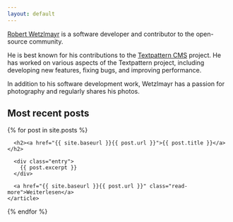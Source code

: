 ```yaml
---
layout: default
---
```


[Robert Wetzlmayr](https://wetzlmayr.at/) is a software developer and contributor to the open-source community.

He is best known for his contributions to the [Textpattern CMS](https://textpattern.com/about/contributors#core-team "The small content management system that can handle big ideas") project. He has worked on various aspects of the Textpattern project, including developing new features, fixing bugs, and improving performance.

In addition to his software development work, Wetzlmayr has a passion for photography and regularly shares his photos.

## Most recent posts

<div class="posts">
  {% for post in site.posts %}
    <article class="post">

      <h2><a href="{{ site.baseurl }}{{ post.url }}">{{ post.title }}</a></h2>

      <div class="entry">
        {{ post.excerpt }}
      </div>

      <a href="{{ site.baseurl }}{{ post.url }}" class="read-more">Weiterlesen</a>
    </article>
{% endfor %}
</div>



